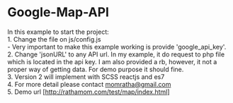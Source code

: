 # Google-Map-API
In this example to start the project:  
    1. Change the file on js/config.js  
       - Very important to make this example working is provide 'google_api_key'.  
    2. Change 'jsonURL' to any API url. In my example, it do  request to php file which is located in the api key. I am also provided a rb, however, it not a proper way of getting data. For demo purpose it should fine.  
    3. Version 2 will implement with SCSS reactjs and es7  
    4. For more detail please contact momratha@gmail.com  
    5. Demo url [http://rathamom.com/test/map/index.html] 